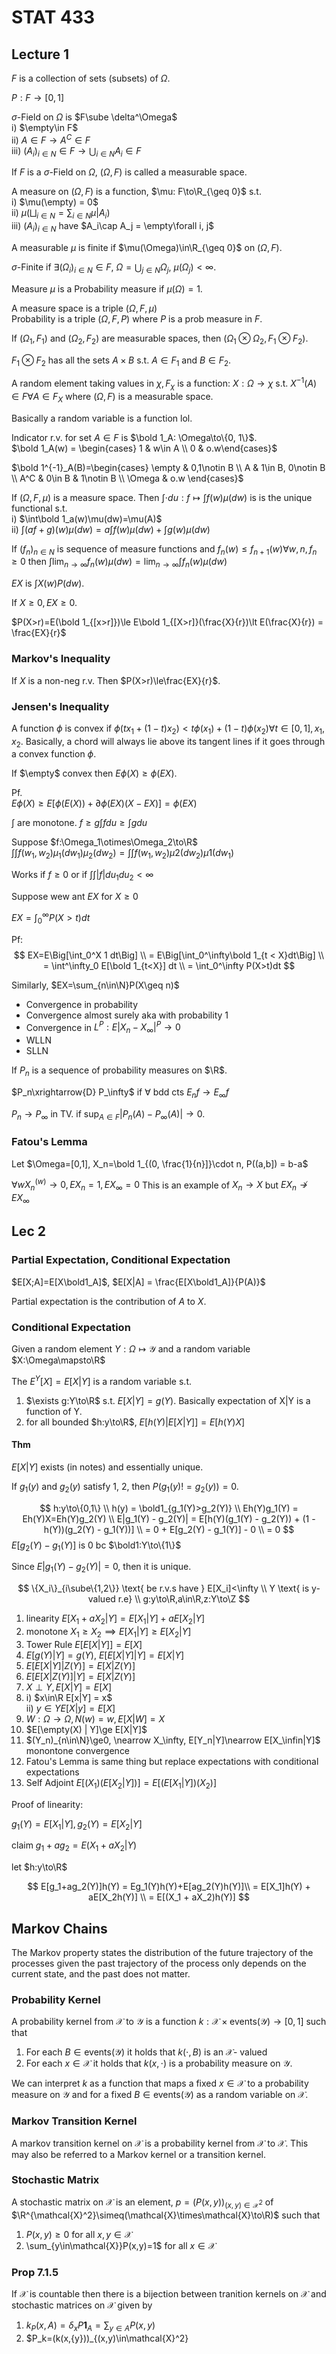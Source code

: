 # STAT 433

## Lecture 1

$F$ is a collection of sets (subsets) of $\Omega$.

$P: F\to [0, 1]$

$\sigma$-Field on $\Omega$ is $F\sube \delta^\Omega$  
i) $\empty\in F$  
ii) $A\in F\to A^C\in F$  
iii) $(A_i)_{i\in N}\in F\to\bigcup_{i\in N}A_i\in F$

If $F$ is a $\sigma$-Field on $\Omega$, $(\Omega, F)$ is called a measurable space.

A measure on $(\Omega, F)$ is a function, $\mu: F\to\R_{\geq 0}$ s.t.  
i) $\mu(\empty) = 0$  
ii) $\mu(\bigsqcup_{i\in N} = \sum_{i\in N}\mu | A_i)$  
iii) $(A_i)_{i\in N}$ have $A_i\cap A_j = \empty\forall i, j$

A measurable $\mu$ is finite if $\mu(\Omega)\in\R_{\geq 0}$ on $(\Omega, F)$.

$\sigma$-Finite if $\exists(\Omega_i)_{i\in N}\in F$, $\Omega=\bigcup_{j\in N}\Omega_j$,
$\mu(\Omega_j)<\infty$.

Measure $\mu$ is a Probability measure if $\mu(\Omega) = 1$.

A measure space is a triple $(\Omega, F, \mu)$  
Probability is a triple $(\Omega, F, P)$ where $P$ is a prob measure in $F$.

If $(\Omega_1, F_1)$ and $(\Omega_2, F_2)$ are measurable spaces, then $(\Omega_1\otimes\Omega_2, F_1\otimes F_2)$.

$F_1\otimes F_2$ has all the sets $A\times B$ s.t. $A\in F_1$ and $B\in F_2$.

A random element taking  values in $\chi, F_\chi$ is a function: $X:\Omega\to\chi$
s.t. $X^{-1}(A)\in F\forall A\in F_X$ where $(\Omega, F)$ is a measurable space.

Basically a random variable is a function lol.

Indicator r.v. for set $A\in F$ is $\bold 1_A: \Omega\to\{0, 1\}$.  
$\bold 1_A(w) = \begin{cases}
1 & w\in A \\
0 & o.w\end{cases}$

$\bold 1^{-1}_A(B)=\begin{cases}
\empty & 0,1\notin B \\
A & 1\in B, 0\notin B \\
A^C & 0\in B & 1\notin B \\
\Omega & o.w
\end{cases}$

If $(\Omega, F, \mu)$ is a measure space. Then $\int\cdot du: f\mapsto\int f(w)\mu(dw)$ is
is the unique functional s.t.  
i) $\int\bold 1_a(w)\mu(dw)=\mu(A)$  
ii) $\int(af+g)(w)\mu(dw)=a\int f(w)\mu(dw) + \int g(w)\mu(dw)$

If $(f_n)_{n\in N}$ is sequence of measure functions and $f_n(w)\le f_{n+1}(w)\forall w, n, f_n\geq 0$ then $\int\lim_{n\to\infty}f_n(w)\mu(dw)=\lim_{n\to\infty}\int f_n(w)\mu(dw)$

$EX$ is $\int X(w)P(dw)$.

If $X\geq 0, EX\geq 0$.

$P(X>r)=E(\bold 1_{[x>r]})\le E\bold 1_{[X>r]}(\frac{X}{r})\lt E(\frac{X}{r}) = \frac{EX}{r}$

### Markov's Inequality

If $X$ is a non-neg r.v. Then $P(X>r)\le\frac{EX}{r}$.

### Jensen's Inequality

A function $\phi$ is convex if $\phi(tx_1+(1 -t)x_2)\lt t\phi(x_1) + (1 - t)\phi(x_2)\forall t\in[0,1],x_1,x_2$. Basically, a chord will always lie above its tangent lines if it goes
through a convex function $\phi$.

If $\empty$ convex then $E\phi(X)\geq\phi(EX)$.

Pf.  
$E\phi(X)\geq E[\phi(E(X)) + \partial\phi(EX)(X - EX)] = \phi(EX)$

$\int$ are monotone. $f\geq g \int fdu\geq\int gdu$

 Suppose $f:\Omega_1\otimes\Omega_2\to\R$  
$\int\int f(w_1, w_2)\mu_1(dw_1)\mu_2(dw_2) = \int\int f(w_1, w_2)\mu2(dw_2)\mu1(dw_1)$

Works if $f\geq 0$ or if $\int\int |f|du_1du_2\lt\infty$

Suppose wew ant $EX$ for $X\geq 0$  

$EX=\int_0^\infty P(X>t)dt$

Pf:  
$$
EX=E\Big[\int_0^X 1 dt\Big] \\
= E\Big[\int_0^\infty\bold 1_{t < X}dt\Big] \\
= \int^\infty_0 E[\bold 1_{t<X}] dt \\
= \int_0^\infty P(X>t)dt
$$

Similarly, $EX=\sum_{n\in\N}P(X\geq n)$

* Convergence in probability
* Convergence almost surely aka with probability 1
* Convergence in $L^P: E|X_n - X_\infty|^P\to 0$
* WLLN
* SLLN

If $P_n$ is a sequence of probability measures on $\R$.

$P_n\xrightarrow{D} P_\infty$ if $\forall$ bdd cts $E_nf\to E_\infty f$

$P_n\to P_\infty$ in TV. if $\text{sup}_{A\in F} |P_n(A) - P_\infty(A)|\to 0.$

### Fatou's Lemma

Let $\Omega=[0,1], X_n=\bold 1_{(0, \frac{1}{n}]}\cdot n, P((a,b]) = b-a$

$\forall w X^{(w)}_n\to 0, EX_n = 1, EX_\infty=0$ This is an example of $X_n\to X$ but
$EX_n\nrightarrow EX_\infty$

## Lec 2

### Partial Expectation, Conditional Expectation

$E[X;A]=E[X\bold1_A]$, $E[X|A] = \frac{E[X\bold1_A]}{P(A)}$

Partial expectation is the contribution of $A$ to $X$.

### Conditional Expectation

Given a random element $Y:\Omega\mapsto\mathcal Y$ and a random variable $X:\Omega\mapsto\R$

The $E^Y[X]=E[X|Y]$ is a random variable s.t.

1) $\exists g:Y\to\R$ s.t. $E[X|Y] = g(Y)$. Basically expectation of X|Y is a function of Y.
2) for all bounded $h:y\to\R$, $E[h(Y) | E[X|Y]]=E[h(Y)X]$

#### Thm

$E[X|Y]$ exists (in notes) and essentially unique.

If $g_1(y)$ and $g_2(y)$ satisfy 1, 2, then $P(g_1(y) !=g_2(y))=0$.

$$
h:y\to\{0,1\} \\
h(y) = \bold1_{g_1(Y)>g_2(Y)} \\
Eh(Y)g_1(Y) = Eh(Y)X=Eh(Y)g_2(Y) \\
E|g_1(Y) - g_2(Y)| = E[h(Y)(g_1(Y) - g_2(Y)) + (1 - h(Y))(g_2(Y) - g_1(Y))] \\
= 0 + E[g_2(Y) - g_1(Y)] - 0 \\
= 0
$$
$E[g_2(Y) - g_1(Y)]$ is 0 bc $\bold1:Y\to\{1\}$

Since $E|g_1(Y) - g_2(Y)|=0$, then it is unique.

$$
\{X_i\}_{i\sube\{1,2\}} \text{ be r.v.s have } E[X_i]<\infty \\
Y \text{ is y-valued r.e} \\
g:y\to\R,a\in\R,z:Y\to\Z
$$

1) linearity $E[X_1+aX_2 | Y]=E[X_1|Y] + aE[X_2|Y]$
2) monotone $X_1\ge X_2\implies E[X_1|Y]\geq E[X_2|Y]$
3) Tower Rule $E[E[X|Y]] = E[X]$
4) $E[g(Y)|Y] = g(Y)$, $E[E[X|Y]|Y] = E[X|Y]$
5) $E[E[X|Y]|Z(Y)]=E[X|Z(Y)]$
6) $E[E[X|Z(Y)]|Y] = E[X|Z(Y)]$
7) $X\perp Y, E[X|Y] = E[X]$
8) i) $x\in\R E[x|Y] = x$  
   ii) $y\in YE[X|y] = E[X]$
9) $W:\Omega\to\Omega, N(w)=w, E[X|W] = X$
10) $E[\empty(X) | Y]\ge E[X|Y]$
11) $(Y_n)_{n\in\N}\ge0, \nearrow X_\infty, E[Y_n|Y]\nearrow E[X_\infin|Y]$ monontone convergence
12) Fatou's Lemma is same thing but replace expectations with conditional expectations
13) Self Adjoint $E[(X_1)(E[X_2 | Y])] = E[(E[X_1|Y])(X_2)]$

Proof of linearity:

$g_1(Y)=E[X_1|Y], g_2(Y) = E[X_2|Y]$

claim $g_1 + ag_2=E(X_1+aX_2|Y)$

let $h:y\to\R$

$$
E[g_1+ag_2(Y)]h(Y) = Eg_1(Y)h(Y)+E[ag_2(Y)h(Y)]\\
= E[X_1]h(Y) + aE[X_2h(Y)] \\
= E[(X_1 + aX_2)h(Y)]
$$

## Markov Chains

The Markov property states the distribution of the future trajectory of the processes
given the past trajectory of the process only depends on the current state, and the
past does not matter.

### Probability Kernel

A probability kernel from $\mathcal X$ to $\mathcal Y$ is a function $k:\mathcal X\times\text{events}(\mathcal Y)\to[0,1]$ such that

1. For each $B\in\text{events}(\mathcal{Y})$ it holds that $k(\cdot,B)$ is an $\mathcal X$-
valued
2. For each $x\in\mathcal X$ it holds that $k(x,\cdot)$ is a probability measure on $\mathcal Y$.

We can interpret $k$ as a function that maps a fixed $x\in\mathcal X$ to a probability measure on $\mathcal Y$ and for a fixed $B\in\text{events}(\mathcal Y)$ as a random
variable on $\mathcal{X}$.

### Markov Transition Kernel

A markov transition kernel on $\mathcal X$ is a probability kernel from $\mathcal X$ to
$\mathcal X$. This may also be referred to a Markov kernel or a transition kernel.

### Stochastic Matrix

A stochastic matrix on $\mathcal{X}$ is an element, $p=(P(x,y))_{(x,y)\in\mathcal{X}^2}$ of
$\R^{\mathcal{X}^2}\simeq(\mathcal{X}\times\mathcal{X}\to\R)$ such that

1. $P(x,y)\ge 0$ for all $x,y\in\mathcal{X}$
2. \sum_{y\in\mathcal{X}}P(x,y)=1$ for all $x\in\mathcal{X}$

### Prop 7.1.5

If $\mathcal{X}$ is countable then there is a bijection between tranition kernels on
$\mathcal{X}$ and stochastic matrices on $\mathcal{X}$ given by

1. $k_P(x,A)=\delta_xP\textbf{1}_A=\sum_{y\in A}P(x,y)$
2. $P_k=(k(x,\{y\}))_{(x,y)\in\mathcal{X}^2}

